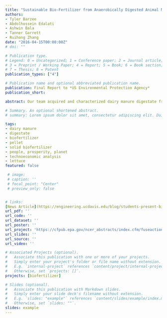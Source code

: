 ```yaml
---
title: "Sustainable Bio-Fertilizer from Anaerobically Digested Animal Manure"
authors:
- Tyler Barzee
- Abdolhossein Edalati
- Ashwin Bala
- Tanner Garrett
- Ruihong Zhang
date: "2016-04-15T00:00:00Z"
# doi: ""

# Publication type.
# Legend: 0 = Uncategorized; 1 = Conference paper; 2 = Journal article;
# 3 = Preprint / Working Paper; 4 = Report; 5 = Book; 6 = Book section;
# 7 = Thesis; 8 = Patent
publication_types: ["4"]

# Publication name and optional abbreviated publication name.
publication: Final Report to *US Environmental Protection Agency*
publication_short:

abstract: Our team acquired and characterized dairy manure digestate from an anaerobic digester located in Galt, CA. We found that the digestate contains many macro and micro nutrients essential for plant growth as well as beneficial microorganisms for soil. We studied the nutrient distribution among different size particle and liquid fractions. The results aided us in the design and optimization of separation methods to obtain the fractions with the most nitrogen, phosphorus, and potassium. We also compared dairy manure digestate with food waste digestate. We discovered different nutrient distribution profiles between the two types of digestate. For instance, more phosphorus and magnesium are contained in the finer solids of the dairy manure digestate than that of the food waste digestate. The distribution of nitrogen, calcium, potassium, and sodium, on the other hand, were similar between the two digestates. Based on results from our lab scale characterization and analysis, we designed, constructed, and demonstrated a small scale integrated system with treatment capacity of 300 gallons per day of raw digestate. The system produced solid and liquid fractions and consisted of a screw press and vibratory screen for coarse solid separation, followed by a membrane filtration unit for fine solid separation, and finally ambient air drying and a pellet mill for pelletization. The final pelletized products have a high packing density, useful for transportation, and exhibit slow release fertilizer properties. The nitrogen content of the pelletized products is close to 4%. Zeolite adsorption was investigated as a method for removing ammonia and other nutrients from the liquid fraction, followed by application of the nutrient rich zeolite as a potential soil amendment. However, we discovered that zeolite treatment resulted in an increase in the sodium content of the liquid above desired levels for irrigation water. Consequently, we also developed a novel strategy for reducing sodium desorption by pretreating the zeolite with calcium chloride prior to liquid treatment. 4 Our pelletized products were tested in a greenhouse trial growing Black Seeded Simpson lettuce. The growth period of lettuce is shorter than for tomatoes. Lettuce was investigated in lieu of tomatoes, as previously stated in the Phase I proposal because of the additional time needed for biofertilizer research. The production of lettuce in California is over two million tons annually; hence, its selection as a suitable substitute. The greenhouse trial showed that our pelletized products were able to meet the nutrients needs of lettuce. However, only half the yield was obtained as compared to the synthetic fertilizer treatment, possibly due to the lower bioavailability of nutrients in the pellets in the short lettuce growing period (Figure 1c). The organic nitrogen in the pellets needed more time to mineralize. Different strategies in processing and formulation of pellet production as well as in timing and amount of biofertilizer application need to be further investigated with different varieties of lettuce. Higher soil electrical conductivities were found with pelletized products than with synthetic fertilizer but the obtained values would not be considered problematic for healthy soil and plant growth. Lastly, an economic analysis showed the developed integrated system to have good potential for profitability when operated in large scale, with a payback period of less than 10 years for most of the scenarios investigated.

# Summary. An optional shortened abstract.
# summary: Lorem ipsum dolor sit amet, consectetur adipiscing elit. Duis posuere tellus ac convallis placerat. Proin tincidunt magna sed ex sollicitudin condimentum.

tags:
- dairy manure
- digestate
- biofertilizer
- pellet
- solid biofertilizer
- people, prosperity, planet
- technoeconomic analysis
- lettuce
featured: false

 # image:
 # caption: ''
 # focal_point: "Center"
 # preview_only: false


# links:
[News Article](https://engineering.ucdavis.edu/blog/students-present-bio-fertilizer-research-design-expo/)
url_pdf: ''
url_code: ''
url_dataset: ''
url_poster: ''
url_project: 'https://cfpub.epa.gov/ncer_abstracts/index.cfm/fuseaction/display.abstractDetail/abstract/10526/report/F'
url_slides: ''
url_source: ''
url_video: ''

# Associated Projects (optional).
#   Associate this publication with one or more of your projects.
#   Simply enter your project's folder or file name without extension.
#   E.g. `internal-project` references `content/project/internal-project/index.md`.
#   Otherwise, set `projects: []`.
projects: [biofertilizer]

# Slides (optional).
#   Associate this publication with Markdown slides.
#   Simply enter your slide deck's filename without extension.
#   E.g. `slides: "example"` references `content/slides/example/index.md`.
#   Otherwise, set `slides: ""`.
slides: example
---
```


